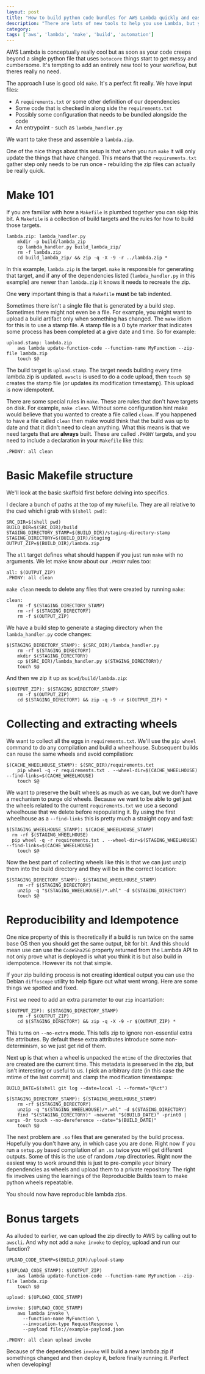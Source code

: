 ```yaml
---
layout: post
title: "How to build python code bundles for AWS Lambda quickly and easily"
description: "There are lots of new tools to help you use Lambda, but you probably don't need them"
category:
tags: ['aws', 'lambda', 'make', 'build', 'automation']
---
```

AWS Lambda is conceptually really cool but as soon as your code creeps beyond a single python file that uses `botocore` things start to get messy and cumbersome. It's tempting to add an entirely new tool to your workflow, but theres really no need.

The approach I use is good old `make`. It's a perfect fit really. We have input files:

 * A `requirements.txt` or some other definition of our dependencies
 * Some code that is checked in along side the `requirements.txt`
 * Possibly some configuration that needs to be bundled alongside the code
 * An entrypoint - such as `lambda_handler.py`

We want to take these and assemble a `lambda.zip`.

One of the nice things about this setup is that when you run `make` it will only update the things that have changed. This means that the `requirements.txt` gather step only needs to be run once - rebuilding the zip files can actually be really quick.

# Make 101

If you are familiar with how a `Makefile` is plumbed together you can skip this bit. A `Makefile` is a collection of build targets and the rules for how to build those targets.

```make
lambda.zip: lambda_handler.py
	mkdir -p build/lambda_zip
	cp lambda_handler.py build_lambda_zip/
	rm -f lambda.zip
	cd build_lambda_zip/ && zip -q -X -9 -r ../lambda.zip *
```

In this example, `lambda.zip` is the target. `make` is responsible for generating that target, and if any of the dependencies listed (`lambda_handler.py` in this example) are newer than `lambda.zip` it knows it needs to recreate the zip.

One **very** important thing is that a `Makefile` **must** be tab indented.

Sometimes there isn't a single file that is generated by a build step. Sometimes there might not even be a file. For example, you might want to upload a build artifact only when something has changed. The `make` idiom for this is to use a stamp file. A stamp file is a 0 byte marker that indicates some process has been completed at a give date and time. So for example:

```make
upload.stamp: lambda.zip
	aws lambda update-function-code --function-name MyFunction --zip-file lambda.zip
	touch $@
```

The build target is `upload.stamp`. The target needs building every time lambda.zip is updated. `awscli` is used to do a code upload, then `touch $@` creates the stamp file (or updates its modification timestamp). This upload is now idempotent.

There are some special rules in `make`. These are rules that don't have targets on disk. For example, `make clean`. Without some configuration hint make would believe that you wanted to create a file called `clean`. If you happened to have a file called `clean` then make would think that the build was up to date and that it didn't need to clean anything. What this means is that we need targets that are **always** built. These are called `.PHONY` targets, and you need to include a declaration in your `Makefile` like this:

```make
.PHONY: all clean
```


# Basic Makefile structure

We'll look at the basic skaffold first before delving into specifics.

I declare a bunch of paths at the top of my `Makefile`. They are all relative to the cwd which i grab with `$(shell pwd)`:

```make
SRC_DIR=$(shell pwd)
BUILD_DIR=$(SRC_DIR)/build
STAGING_DIRECTORY_STAMP=$(BUILD_DIR)/staging-directory-stamp
STAGING_DIRECTORY=$(BUILD_DIR)/staging
OUTPUT_ZIP=$(BUILD_DIR)/lambda.zip
```

The `all` target defines what should happen if you just run `make` with no arguments. We let make know about our `.PHONY` rules too:

```make
all: $(OUTPUT_ZIP)
.PHONY: all clean
```

`make clean` needs to delete any files that were created by running `make`:

```make
clean:
	rm -f $(STAGING_DIRECTORY_STAMP)
	rm -rf $(STAGING_DIRECTORY)
	rm -f $(OUTPUT_ZIP)
```

We have a build step to generate a staging directory when the `lambda_handler.py` code changes:

```make
$(STAGING_DIRECTORY_STAMP): $(SRC_DIR)/lambda_handler.py
	rm -rf $(STAGING_DIRECTORY)
	mkdir $(STAGING_DIRECTORY)
	cp $(SRC_DIR)/lambda_handler.py $(STAGING_DIRECTORY)/
	touch $@
```

And then we zip it up as `$cwd/build/lambda.zip`:

```make
$(OUTPUT_ZIP): $(STAGING_DIRECTORY_STAMP)
	rm -f $(OUTPUT_ZIP)
	cd $(STAGING_DIRECTORY) && zip -q -9 -r $(OUTPUT_ZIP) *
```


# Collecting and extracting wheels

We want to collect all the eggs in `requirements.txt`. We'll use the `pip wheel` command to do any compilation and build a wheelhouse. Subsequent builds can reuse the same wheels and avoid compilation:

```make
$(CACHE_WHEELHOUSE_STAMP): $(SRC_DIR)/requirements.txt
	pip wheel -q -r requirements.txt . --wheel-dir=$(CACHE_WHEELHOUSE) --find-links=$(CACHE_WHEELHOUSE)
	touch $@
```

We want to preserve the built wheels as much as we can, but we don't have a mechanism to purge old wheels. Because we want to be able to get just the wheels related to the current `requirements.txt` we use a second wheelhouse that we delete before repopulating it. By using the first wheelhouse as a `--find-links` this is pretty much a straight copy and fast:

```make
$(STAGING_WHEELHOUSE_STAMP): $(CACHE_WHEELHOUSE_STAMP)
  rm -rf $(STAGING_WHEELHOUSE)
  pip wheel -q -r requirements.txt . --wheel-dir=$(STAGING_WHEELHOUSE) --find-links=$(CACHE_WHEELHOUSE)
	touch $@
```

Now the best part of collecting wheels like this is that we can just unzip them into the build directory and they will be in the correct location:

```make
$(STAGING_DIRECTORY_STAMP): $(STAGING_WHEELHOUSE_STAMP)
	rm -rf $(STAGING_DIRECTORY)
	unzip -q "$(STAGING_WHEELHOUSE)/*.whl" -d $(STAGING_DIRECTORY)
	touch $@
```


# Reproducibility and Idempotence

One nice property of this is theoretically if a build is run twice on the same base OS then you should get the same output, bit for bit. And this should mean use can use the `CodeSha256` property returned from the Lambda API to not only prove what is deployed is what you think it is but also build in idempotence. However its not that simple.

If your zip building process is not creating identical output you can use the Debian `diffoscope` utility to help figure out what went wrong. Here are some things we spotted and fixed.

First we need to add an extra parameter to our `zip` incantation:

```make
$(OUTPUT_ZIP): $(STAGING_DIRECTORY_STAMP)
	rm -f $(OUTPUT_ZIP)
	cd $(STAGING_DIRECTORY) && zip -q -X -9 -r $(OUTPUT_ZIP) *
```

This turns on `--no-extra` mode. This tells zip to ignore non-essential extra file attributes. By default these extra attributes introduce some non-determinism, so we just get rid of them.

Next up is that when a wheel is unpacked the `mtime` of the directories that are created are the current time. This metadata is preserved in the zip, but isn't interesting or useful to us. I pick an arbitrary date (in this case the mtime of the last commit) and clamp the modification timestamps:

```make
BUILD_DATE=$(shell git log --date=local -1 --format="@%ct")

$(STAGING_DIRECTORY_STAMP): $(STAGING_WHEELHOUSE_STAMP)
	rm -rf $(STAGING_DIRECTORY)
	unzip -q "$(STAGING_WHEELHOUSE)/*.whl" -d $(STAGING_DIRECTORY)
	find "$(STAGING_DIRECTORY)" -newermt "$(BUILD_DATE)" -print0 | xargs -0r touch --no-dereference --date="$(BUILD_DATE)"
	touch $@
```

The next problem are `.so` files that are generated by the build process. Hopefully you don't have any, in which case you are done. Right now if you run a `setup.py` based compilation of an `.so` twice you will get different outputs. Some of this is the use of random `/tmp` directories. Right now the easiest way to work around this is just to pre-compile your binary dependencies as wheels and upload them to a private repository. The right fix involves using the learnings of the Reproducible Builds team to make python wheels repeatable.

You should now have reproducible lambda zips.

# Bonus targets

As alluded to earlier, we can upload the zip directly to AWS by calling out to `awscli`. And why not add a `make invoke` to deploy, upload and run our function?

```make
UPLOAD_CODE_STAMP=$(BUILD_DIR)/upload-stamp

$(UPLOAD_CODE_STAMP): $(OUTPUT_ZIP)
	aws lambda update-function-code --function-name MyFunction --zip-file lambda.zip
	touch $@

upload: $(UPLOAD_CODE_STAMP)

invoke: $(UPLOAD_CODE_STAMP)
	aws lambda invoke \
      --function-name MyFunction \
      --invocation-type RequestResponse \
      --payload file://example-payload.json

.PHONY: all clean upload invoke
```

Because of the dependencies `invoke` will build a new lambda.zip if somethings changed and then deploy it, before finally running it. Perfect when developing!
